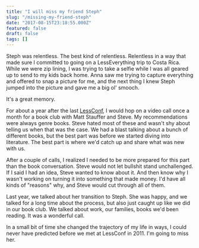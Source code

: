```yaml
---
title: "I will miss my friend Steph"
slug: "/missing-my-friend-steph"
date: "2017-08-15T23:18:55.000Z"
featured: false
draft: false
tags: []
---
```


Steph was relentless. The best kind of relentless. Relentless in a way that made sure I committed to going on a LessEverything trip to Costa Rica. While we were zip lining, I was trying to take a selfie while I was all geared up to send to my kids back home. Anna saw me trying to capture everything and offered to snap a picture for me, and the next thing I knew Steph jumped into the picture and gave me a big ol' smooch.

It's a great memory.

For about a year after the last [LessConf](http://lesseverything.com/blog/lessconf-the-musical/), I would hop on a video call once a month for a book club with Matt Stauffer and Steve. My recommendations were always genre books. Steve hated most of these and wasn't shy about telling us when that was the case. We had a blast talking about a bunch of different books, but the best part was before we started diving into literature. The best part is where we'd catch up and share what was new with us.

After a couple of calls, I realized I needed to be more prepared for this part than the book conversation. Steve would not let bullshit stand unchallenged. If I said I had an idea, Steve wanted to know about it. And then know why I wasn't working on turning it into something that made money. I'd have all kinds of "reasons" why, and Steve would cut through all of them.

Last year, we talked about her transition to Steph. She was happy, and we talked for a long time about the process, but also just caught up like we did in our book club. We talked about work, our families, books we'd been reading. It was a wonderful call.

In a small bit of time she changed the trajectory of my life in ways, I could never have predicted before we met at LessConf in 2011. I'm going to miss her.